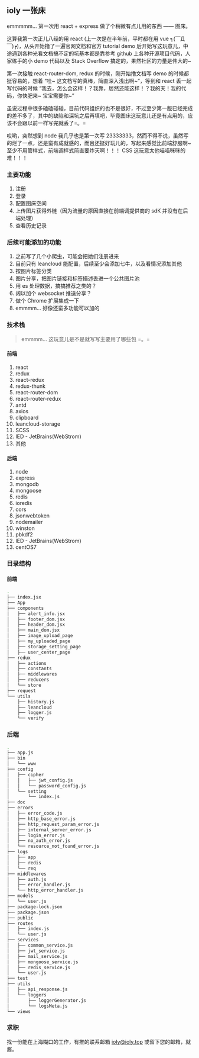 ## ioly 一张床

emmmmm... 第一次用 react + express 做了个稍微有点儿用的东西 —— 图床。

这算我第一次正儿八经的用 react (上一次是在半年前，平时都在用 vue ┑(￣Д ￣)┍)，从头开始撸了一遍官网文档和官方 tutorial demo 后开始写这玩意儿，中途遇到各种光看文档搞不定的坑基本都是靠参考 github 上各种开源项目代码，人家练手的小 demo 代码以及 Stack Overflow 搞定的，果然社区的力量是伟大的~

第一次接触 react-router-dom, redux 的时候，刚开始撸文档写 demo 的时候都挺容易的，想着 “哇~ 这文档写的真棒，简直深入浅出啊~”，等到和 react 丢一起写代码的时候 “我去，怎么会这样！？我靠，居然还能这样！？我的天！我的代码，你快肥来~ 宝宝需要你~”

虽说过程中很多磕磕碰碰，目前代码组织的也不是很好，不过至少第一版已经完成的差不多了，其中的缺陷和深坑之后再填吧，毕竟图床这玩意儿还是有点用的，应该不会跟以前一样写完就丢了=。=

哎哟，突然想到 node 我几乎也是第一次写 23333333，然而不得不说，虽然写的烂了一点，还是蛮有成就感的，而且还挺好玩儿的，写起来感觉比前端舒服啊~ 至少不用管样式，前端调样式简直要炸天啊！！！ CSS 这玩意太他喵喵咪咪的难！！！

### 主要功能
1. 注册
2. 登录
3. 配置图床空间
4. 上传图片获得外链（因为流量的原因直接在前端调提供商的 sdK 并没有在后端处理）
5. 查看历史记录

### 后续可能添加的功能
1. 之前写了几个小爬虫，可能会把她们注册进来
2. 目前只有 leancloud 能配置，后续至少会添加七牛，以及看情况添加其他
3. 按图片标签分类
4. 图片分享，把图片链接和标签描述丢进一个公共图片池
5. 用 es 处理数据，搞搞推荐之类的？
6. 阔以加个 websocket 推送分享？
7. 做个 Chrome 扩展集成一下
8. emmmm... 好像还蛮多功能可以加的

### 技术栈
> emmmm... 这玩意儿是不是就写写主要用了哪些包 =。=

#### 前端
1. react
2. redux
3. react-redux
4. redux-thunk
5. react-router-dom
6. react-router-redux
7. antd
8. axios
9. clipboard
10. leancloud-storage
11. SCSS
12. IED - JetBrains(WebStrom)
13. 其他

#### 后端
1. node
2. express
3. mongodb
4. mongoose
5. redis
6. ioredis
7. cors
8. jsonwebtoken
9. nodemailer
10. winston
11. pbkdf2
12. IED - JetBrains(WebStrom)
13. centOS7

### 目录结构
#### 前端
```bash
.
├── index.jsx
├── App
├── components
│   ├── alert_info.jsx
│   ├── footer_dom.jsx
│   ├── header_dom.jsx
│   ├── main_dom.jsx
│   ├── image_upload_page
│   ├── my_uploaded_page
│   ├── storage_setting_page
│   ├── user_center_page
├── redux
│   ├── actions
│   ├── constants
│   ├── middlewares
│   ├── reducers
│   └── store
├── request
└── utils
    ├── history.js
    ├── leancloud
    ├── logger.js
    └── verify
```

### 后端
```bash
.
├── app.js
├── bin
│   └── www
├── config
│   ├── cipher
│   │   ├── jwt_config.js
│   │   └── password_config.js
│   └── setting
│       └── index.js
├── doc
├── errors
│   ├── error_code.js
│   ├── http_base_error.js
│   ├── http_request_param_error.js
│   ├── internal_server_error.js
│   ├── login_error.js
│   ├── no_auth_error.js
│   └── resource_not_found_error.js
├── logs
│   ├── app
│   ├── redis
│   └── req
├── middlewares
│   ├── auth.js
│   ├── error_handler.js
│   └── http_error_handler.js
├── models
│   └── user.js
├── package-lock.json
├── package.json
├── public
├── routes
│   ├── index.js
│   └── user.js
├── services
│   ├── common_service.js
│   ├── jwt_service.js
│   ├── mail_service.js
│   ├── mongoose_service.js
│   ├── redis_service.js
│   └── user.js
├── test
├── utils
│   ├── api_response.js
│   └── loggers
│       ├── loggerGenerator.js
│       └── logsMeta.js
└── views

```

### 求职
找一份能在上海糊口的工作，有推的联系邮箱 ioly@ioly.top 或留下您的邮箱，就酱。
